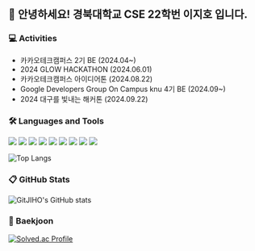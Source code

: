 
## 👋 안녕하세요! 경북대학교 CSE 22학번 이지호 입니다.

### 💻 Activities
* 카카오테크캠퍼스 2기 BE (2024.04~)
* 2024 GLOW HACKATHON (2024.06.01)
* 카카오테크캠퍼스 아이디어톤 (2024.08.22)
* Google Developers Group On Campus knu 4기 BE (2024.09~)
* 2024 대구를 빛내는 해커톤 (2024.09.22)

### 🛠 Languages and Tools

<img src="https://img.shields.io/badge/C++-00599C?style=plastic&logo=cplusplus&logoColor=white"/> <img src="https://img.shields.io/badge/c-A8B9CC?style=plastic&logo=c&logoColor=white"/>
<img src="https://img.shields.io/badge/Python-3776AB?style=plastic&logo=Python&logoColor=white" /> <img src="https://img.shields.io/badge/Java-000000?style=plastic&logo=openjdk&logoColor=white" /> <img src="https://img.shields.io/badge/Spring-6DB33F?style=plastic&logo=spring&logoColor=white" /> <img src="https://img.shields.io/badge/springboot-6DB33F?style=plastic&logo=Springboot&logoColor=white" /> <img src="https://img.shields.io/badge/mysql-4479A1?style=plastic&logo=MySQL&logoColor=white" /> <img src="https://img.shields.io/badge/git-F05032?style=plastic&logo=git&logoColor=white"/> <img src="https://img.shields.io/badge/github-181717?style=plastic&logo=github&logoColor=white"/>

![Top Langs](https://github-readme-stats.vercel.app/api/top-langs/?username=GitJIHO&layout=compact&theme=codeSTACKr&count_private=true)
### 📋 GitHub Stats
![GitJIHO's GitHub stats](https://github-readme-stats.vercel.app/api?username=GitJIHO&include_all_commits=true&show_icons=true&theme=codeSTACKr&count_private=true)
### 🚩 Baekjoon

[![Solved.ac Profile](http://mazassumnida.wtf/api/v2/generate_badge?boj=jiho9932)](https://solved.ac/jiho9932/)
